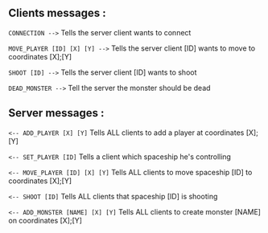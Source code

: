## Clients messages :

`CONNECTION -->`
Tells the server client wants to connect

`MOVE_PLAYER [ID] [X] [Y] -->`
Tells the server client [ID] wants to move to coordinates [X];[Y]

`SHOOT [ID] -->`
Tells the server client [ID] wants to shoot

`DEAD_MONSTER -->`
Tell the server the monster should be dead

## Server messages :

`<-- ADD_PLAYER [X] [Y]`
Tells ALL clients to add a player at coordinates [X];[Y]

`<-- SET_PLAYER [ID]`
Tells a client which spaceship he's controlling

`<-- MOVE_PLAYER [ID] [X] [Y]`
Tells ALL clients to move spaceship [ID] to coordinates [X];[Y]

`<-- SHOOT [ID]`
Tells ALL clients that spaceship [ID] is shooting

`<-- ADD_MONSTER [NAME] [X] [Y]`
Tells ALL clients to create monster [NAME] on coordinates [X];[Y]
